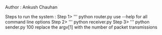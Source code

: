 Author : Ankush Chauhan

Steps to run the system :
Step 1>
  '''
  python router.py
  use --help for all command line options
Step 2>
  '''
  python receiver.py
Step 3>
  '''
  python sender.py 100
  replace the argv[1] with the number of packet transmissions
